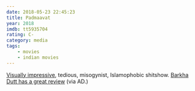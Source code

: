 ```yaml
---
date: 2018-05-23 22:45:23
title: Padmaavat
year: 2018
imdb: tt5935704
rating: C-
category: media
tags:
    - movies
    - indian movies
---
```


[Visually impressive](https://en.wikipedia.org/wiki/List_of_most_expensive_Indian_films#Hindi), tedious, misogynist, Islamophobic shitshow. [Barkha Dutt has a great review](https://www.washingtonpost.com/news/global-opinions/wp/2018/02/06/padmaavat-is-pure-misogyny-dressed-up-in-diamonds-and-drama/?noredirect=on&utm_term=.4b5edbbf8c8d) (via AD.)
